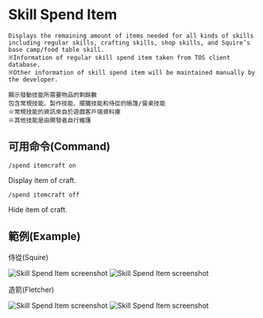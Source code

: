 # Skill Spend Item

    Displays the remaining amount of items needed for all kinds of skills 
    including regular skills, crafting skills, shop skills, and Squire’s base camp/food table skill.
    ※Information of regular skill spend item taken from TOS client database.
    ※Other information of skill spend item will be maintained manually by the developer.
    
    顯示發動技能所需要物品的剩餘數
    包含常規技能、製作技能、擺攤技能和侍從的帳篷/餐桌技能
    ※常規技能的資訊來自於遊戲客戶端資料庫
    ※其他技能是由開發者自行維護

## 可用命令(Command)

    /spend itemcraft on

Display item of craft.

    /spend itemcraft off

Hide item of craft.

## 範例(Example)

侍從(Squire)

![Skill Spend Item screenshot](https://i.imgur.com/Hz9e6xS.png)
![Skill Spend Item screenshot](https://i.imgur.com/mZOxx8F.png)

造箭(Fletcher)

![Skill Spend Item screenshot](https://i.imgur.com/MPC2UZO.png)
![Skill Spend Item screenshot](https://i.imgur.com/XGc1lIg.png)
